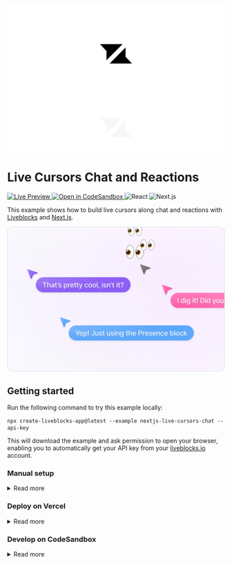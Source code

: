 <p align="center">
  <a href="https://liveblocks.io#gh-light-mode-only">
    <img src="https://raw.githubusercontent.com/liveblocks/liveblocks/main/.github/assets/header-light.svg" alt="Liveblocks" />
  </a>
  <a href="https://liveblocks.io#gh-dark-mode-only">
    <img src="https://raw.githubusercontent.com/liveblocks/liveblocks/main/.github/assets/header-dark.svg" alt="Liveblocks" />
  </a>
</p>

# Live Cursors Chat and Reactions

<p>
  <a href="https://liveblocks.io/examples/live-cursors-chat/nextjs/preview">
    <img src="https://img.shields.io/badge/live%20preview-message?style=flat&logo=data:image/svg+xml;base64,PHN2ZyB2aWV3Qm94PSIwIDAgMjQgMjQiIHhtbG5zPSJodHRwOi8vd3d3LnczLm9yZy8yMDAwL3N2ZyI+PHBhdGggZD0iTTE2Ljg0OSA0Ljc1SDBsNC44NDggNS4wNzV2Ny4wMDhsMTItMTIuMDgzWk03LjE1IDE5LjI1SDI0bC00Ljg0OS01LjA3NVY3LjE2N2wtMTIgMTIuMDgzWiIgZmlsbD0iI2ZmZiIvPjwvc3ZnPg==&color=333" alt="Live Preview" />
  </a>
  <a href="https://codesandbox.io/s/github/liveblocks/liveblocks/tree/main/examples/nextjs-live-cursors-chat">
    <img src="https://img.shields.io/badge/open%20in%20codesandbox-message?style=flat&logo=codesandbox&color=333&logoColor=fff" alt="Open in CodeSandbox" />
  </a>
  <img src="https://img.shields.io/badge/react-message?style=flat&logo=react&color=0bd&logoColor=fff" alt="React" />
  <img src="https://img.shields.io/badge/next.js-message?style=flat&logo=next.js&color=07f&logoColor=fff" alt="Next.js" />
</p>

This example shows how to build live cursors along chat and reactions with [Liveblocks](https://liveblocks.io) and [Next.js](https://nextjs.org/).

<img src="https://raw.githubusercontent.com/liveblocks/liveblocks/main/.github/assets/examples/live-cursors-chat.png" width="536" alt="Live Cursors Chat and Reactions" />

## Getting started

Run the following command to try this example locally:

```shell
npx create-liveblocks-app@latest --example nextjs-live-cursors-chat --api-key
```

This will download the example and ask permission to open your browser, enabling you to automatically get your API key from your [liveblocks.io](https://liveblocks.io) account.

### Manual setup
<details><summary>Read more</summary>

<p></p>

Alternatively, you can set up your project manually:

- Install all dependencies with `npm install`
- Create an account on [liveblocks.io](https://liveblocks.io/dashboard)
- Copy your **public** key from the [dashboard](https://liveblocks.io/dashboard/apikeys)
- Create an `.env.local` file and add your **public** key as the `NEXT_PUBLIC_LIVEBLOCKS_PUBLIC_KEY` environment variable
- Run `npm run dev` and go to [http://localhost:3000](http://localhost:3000)

</details>

### Deploy on Vercel

<details><summary>Read more</summary>

<p></p>

To both deploy on [Vercel](https://vercel.com), and run the example locally, use the following command:

```shell
npx create-liveblocks-app@latest --example nextjs-live-cursors-chat --vercel
```

This will download the example and ask permission to open your browser, enabling you to deploy to Vercel.

</details>

### Develop on CodeSandbox

<details><summary>Read more</summary>

<p></p>

After forking [this example](https://codesandbox.io/s/github/liveblocks/liveblocks/tree/main/examples/nextjs-live-cursors-chat) on CodeSandbox, create the `NEXT_PUBLIC_LIVEBLOCKS_PUBLIC_KEY` environment variable as a [secret](https://codesandbox.io/docs/secrets).

</details>
